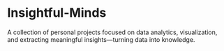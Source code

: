 # Insightful-Minds
A collection of personal projects focused on data analytics, visualization, and extracting meaningful insights—turning data into knowledge.
